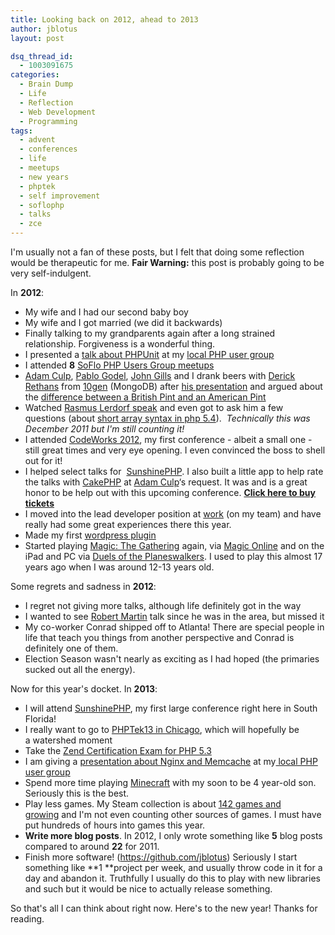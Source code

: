 ```yaml
---
title: Looking back on 2012, ahead to 2013
author: jblotus
layout: post

dsq_thread_id:
  - 1003091675
categories:
  - Brain Dump
  - Life
  - Reflection
  - Web Development
  - Programming
tags:
  - advent
  - conferences
  - life
  - meetups
  - new years
  - phptek
  - self improvement
  - soflophp
  - talks
  - zce
---
```

I'm usually not a fan of these posts, but I felt that doing some reflection would be therapeutic for me. **Fair Warning:** this post is probably going to be very self-indulgent.

In **2012**:

  * My wife and I had our second baby boy
  * My wife and I got married (we did it backwards)
  * Finally talking to my grandparents again after a long strained relationship. Forgiveness is a wonderful thing.
  * I presented a [talk about PHPUnit][1] at my [local PHP user group][2]
  * I attended **8** [SoFlo PHP Users Group meetups][2]
  * [Adam Culp][3], [Pablo Godel][4], [John Gills][5] and I drank beers with [Derick Rethans][6] from [10gen][7] (MongoDB) after [his presentation][8] and argued about the [difference between a British Pint and an American Pint][9]
  * Watched [Rasmus Lerdorf speak][10] and even got to ask him a few questions (about [short array syntax in php 5.4][11]).  *Technically this was December 2011 but I'm still counting it!*
  * I attended [CodeWorks 2012][12], my first conference - albeit a small one - still great times and very eye opening. I even convinced the boss to shell out for it!
  * I helped select talks for  [SunshinePHP][13]. I also built a little app to help rate the talks with [CakePHP][14] at [Adam Culp][3]&#8216;s request. It was and is a great honor to be help out with this upcoming conference. **[Click here to buy tickets][15]**
  * I moved into the lead developer position at [work][16] (on my team) and have really had some great experiences there this year.
  * Made my first [wordpress plugin][17]
  * Started playing [Magic: The Gathering][18] again, via [Magic Online][19] and on the iPad and PC via [Duels of the Planeswalkers][20]. I used to play this almost 17 years ago when I was around 12-13 years old.

Some regrets and sadness in **2012**:

  * I regret not giving more talks, although life definitely got in the way
  * I wanted to see [Robert Martin][21] talk since he was in the area, but missed it
  * My co-worker Conrad shipped off to Atlanta! There are special people in life that teach you things from another perspective and Conrad is definitely one of them.
  * Election Season wasn't nearly as exciting as I had hoped (the primaries sucked out all the energy).

Now for this year's docket. In **2013**:

  * I will attend <a href="http://sunshinephp.com/">SunshinePHP</a>, my first large conference right here in South Florida!
  * I really want to go to [PHPTek13 in Chicago][22], which will hopefully be a watershed moment
  * Take the [Zend Certification Exam for PHP 5.3][23]
  * I am giving a [presentation about Nginx and Memcache][24] at my[ local PHP user group][2]
  * Spend more time playing [Minecraft][25] with my soon to be 4 year-old son. Seriously this is the best.
  * Play less games. My Steam collection is about [142 games and growing][26] and I'm not even counting other sources of games. I must have put hundreds of hours into games this year.
  * <strong>Write more blog posts</strong>. In 2012, I only wrote something like **5** blog posts compared to around **22** for 2011.
  * Finish more software! (<https://github.com/jblotus>) Seriously I start something like **1 **project per week, and usually throw code in it for a day and abandon it. Truthfully I usually do this to play with new libraries and such but it would be nice to actually release something.

So that's all I can think about right now. Here's to the new year! Thanks for reading.

 [1]: http://www.jblotus.com/2012/04/14/fighting-fear-driven-development-w-phpunit-slides/
 [2]: http://www.soflophp.org/
 [3]: https://twitter.com/adamculp
 [4]: https://twitter.com/pgodel
 [5]: https://twitter.com/betaflip
 [6]: https://twitter.com/derickr
 [7]: http://www.10gen.com/
 [8]: http://www.soflophp.org/events/71930042/
 [9]: http://www.homebrewtalk.com/f14/american-pint-vs-european-pint-150471/
 [10]: http://www.soflophp.org/events/40433602/
 [11]: https://wiki.php.net/rfc/shortsyntaxforarrays
 [12]: http://codeworks.phparch.com/
 [13]: http://sunshinephp.com/
 [14]: http://cakephp.org/
 [15]: http://sunshinephp.com/register/
 [16]: http://www.spellingcity.com/
 [17]: http://wordpress.org/extend/plugins/mojolive-profile-widget/
 [18]: http://www.wizards.com/Magic/Summoner/
 [19]: https://www.wizards.com/magic/digital/magiconline.aspx
 [20]: https://www.wizards.com/Magic/Digital/DuelsOfThePlaneswalkers.aspx?x=mtg/digital/d13/whatis
 [21]: https://twitter.com/unclebobmartin
 [22]: http://tek.phparch.com/
 [23]: http://www.zend.com/services/certification/php-5-certification/
 [24]: http://www.soflophp.org/events/34360482/
 [25]: https://minecraft.net/
 [26]: http://steamcommunity.com/id/rehabitual
